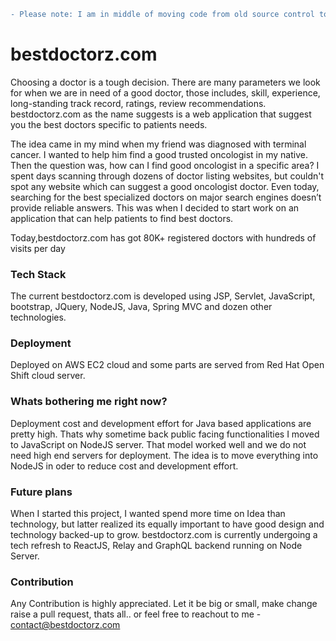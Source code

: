 ```diff
- Please note: I am in middle of moving code from old source control to git. Expected to complete in a week or so..
```
# bestdoctorz.com

Choosing a doctor is a tough decision. There are many parameters we look for when we are in need of a good doctor, those includes, skill, experience, long-standing track record, ratings, review recommendations. bestdoctorz.com as the name suggests is a web application that suggest you the best doctors specific to patients needs.

The idea came in my mind when my friend was diagnosed with terminal cancer. I wanted to help him find a good trusted oncologist in my native. Then the question was, how can I find good oncologist in a specific area? I spent days scanning through dozens of doctor listing websites, but couldn't spot any website which can suggest a good oncologist doctor. Even today, searching for the best specialized doctors on major search engines doesn’t provide reliable answers. This was when I decided to start work on an application that can help patients to find best doctors.

Today,bestdoctorz.com has got 80K+ registered doctors with hundreds of visits per day


### Tech Stack
The current bestdoctorz.com is developed using JSP, Servlet, JavaScript, bootstrap, JQuery, NodeJS, Java, Spring MVC and dozen other technologies.

### Deployment
Deployed on AWS EC2 cloud and some parts are served from Red Hat Open Shift cloud server.

### Whats bothering me right now?
Deployment cost and development effort for Java based applications are pretty high. Thats why sometime back public facing functionalities I moved to JavaScript on NodeJS server. That model worked well and we do not need high end servers for deployment. The idea is to move everything into NodeJS in oder to reduce cost and  development effort.

### Future plans
When I started this project, I wanted spend more time on Idea than technology, but latter realized its equally important to have good design and technology backed-up to grow. bestdoctorz.com is currently undergoing a tech refresh to ReactJS, Relay and GraphQL backend running on Node Server.

### Contribution
Any Contribution is highly appreciated. Let it be big or small, make change raise a pull request, thats all.. or feel free to reachout to me - contact@bestdoctorz.com
